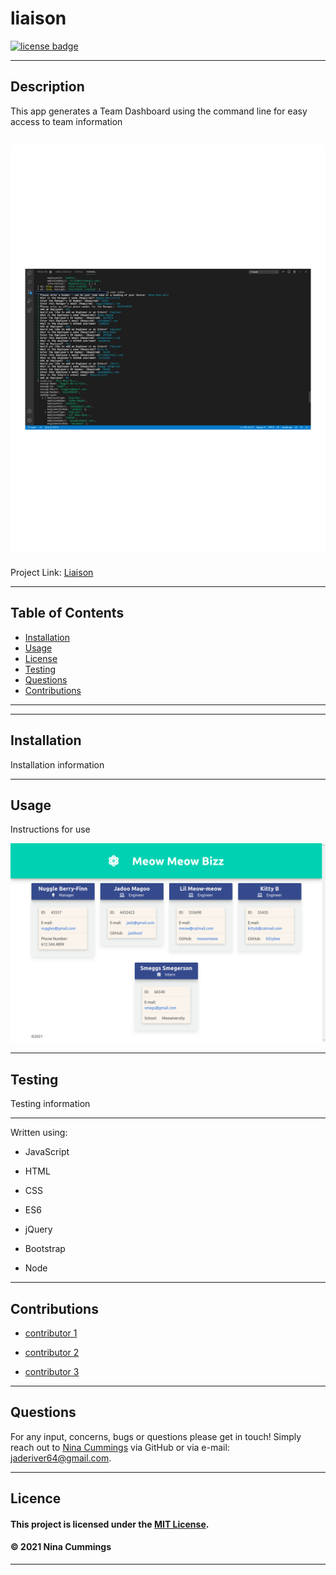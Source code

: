 
# liaison
<a href='https://opensource.org/licenses/MIT'><img src='https://img.shields.io/badge/license-MIT-blueviolet' alt='license badge'></a>

---------------------------------------

## Description
This app generates a Team Dashboard using the command line for easy access to team information

![App Image](lib/images/scrnshot1.jpg)
---------------------------------------

Project Link: 
[Liaison](https://github.com/jaderiver62/liaison)

---------------------------------------


## Table of Contents
* [Installation](#installation)
* [Usage](#usage)
* [License](#license)
* [Testing](#testing)
* [Questions](#questions)
* [Contributions](#contributions)
---------------------------------------



---------------------------------------

## Installation
Installation information

---------------------------------------

## Usage


Instructions for use


![Project Usage Image](lib/images/screenshot.png)

---------------------------------------

## Testing
Testing information

---------------------------------------

Written using:

                    
* JavaScript
   
* HTML
   
* CSS
   
* ES6
   
* jQuery
   
* Bootstrap
   
* Node
   

---------------------------------------

## Contributions

                     
* [contributor 1](link)
                     
* [contributor 2](link)
                     
* [contributor 3](link)
                     

---------------------------------------

## Questions

For any input, concerns, bugs or questions please get in touch!  Simply reach out to [Nina Cummings](https://github.com/jaderiver62/liaison) via GitHub or via e-mail: jaderiver64@gmail.com.

---------------------------------------

## Licence


#### This project is licensed under the [MIT License](https://opensource.org/licenses/MIT).
#### &copy; 2021 Nina Cummings

---------------------------------------
    